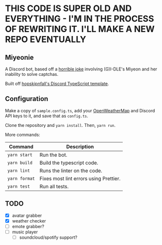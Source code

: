# THIS CODE IS SUPER OLD AND EVERYTHING - I'M IN THE PROCESS OF REWRITING IT. I'LL MAKE A NEW REPO EVENTUALLY 

## Miyeonie

A Discord bot, based off a [horrible joke](https://twitter.com/NoContextGidle/status/1321301150856073223) involving (G)I-DLE's Miyeon and her inability to solve captchas.

Built off [hopskipnfall's Discord TypeScript template](https://github.com/hopskipnfall/discord-typescript-bot).

## Configuration
Make a copy of `sample.config.ts`, add your [OpenWeatherMap](https://openweathermap.org/) and Discord API keys to it, and save that as `config.ts`.

Clone the repository and `yarn install`. Then, `yarn run`.

More commands: 

| Command       | Description                            |
| ------------- | -------------------------------------- |
| `yarn start`  | Run the bot.                           |
| `yarn build`  | Build the typescript code.             |
| `yarn lint`   | Runs the linter on the code.           |
| `yarn format` | Fixes most lint errors using Prettier. |
| `yarn test`   | Run all tests.                         |

## TODO

- [x] avatar grabber
- [x] weather checker
- [ ] emote grabber?
- [ ] music player
  - [ ] soundcloud/spotify support?
